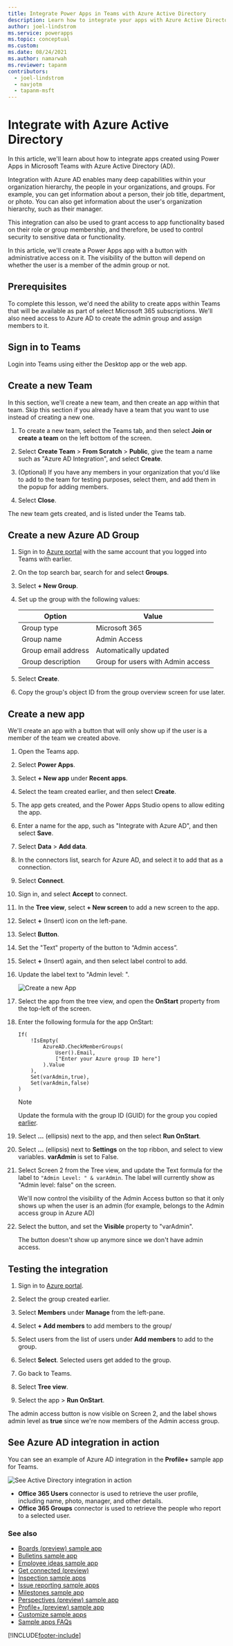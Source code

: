 ```yaml
---
title: Integrate Power Apps in Teams with Azure Active Directory
description: Learn how to integrate your apps with Azure Active Directory to use data about the people in your organization in your app.
author: joel-lindstrom
ms.service: powerapps
ms.topic: conceptual
ms.custom: 
ms.date: 08/24/2021
ms.author: namarwah
ms.reviewer: tapanm
contributors:
  - joel-lindstrom
  - navjotm
  - tapanm-msft
---
```


# Integrate with Azure Active Directory

In this article, we'll learn about how to integrate apps created using Power Apps in Microsoft Teams with Azure Active Directory (AD).

Integration with Azure AD enables many deep capabilities within your organization hierarchy, the people in your organizations, and groups. For example, you can get information about a person, their job title, department, or photo. You can also get information about the user's organization hierarchy, such as their manager.

This integration can also be used to grant access to app functionality based on their role or group membership, and therefore, be used to control security to sensitive data or functionality.

In this article, we'll create a Power Apps app with a button with administrative access on it. The visibility of the button will depend on whether the user is a member of the admin group or not.

## Prerequisites

To complete this lesson, we'd need the ability to create apps within Teams that will be available as part of select Microsoft 365 subscriptions. We'll also need access to Azure AD to create the admin group and assign members to it.

## Sign in to Teams

Login into Teams using either the Desktop app or the web app.

## Create a new Team

In this section, we'll create a new team, and then create an app within that team. Skip this section if you already have a team that you want to use instead of creating a new one.

1. To create a new team, select the Teams tab, and then select **Join or create a team** on the left bottom of the screen.

1. Select **Create Team** > **From Scratch** > **Public**, give the team a name such as "Azure AD Integration", and select **Create**.

1. (Optional) If you have any members in your organization that you'd like to add to the team for testing purposes, select them, and add them in the popup for adding members.

1. Select **Close**.

The new team gets created, and is listed under the Teams tab.

## Create a new Azure AD Group

1. Sign in to [Azure portal](https://portal.azure.com) with the same account that you logged into Teams with earlier.

1. On the top search bar, search for and select **Groups**.

1. Select **+ New Group**.

1. Set up the group with the following values:

    | Option | Value |
    | - | - |
    | Group type | Microsoft 365 |
    | Group name | Admin Access |
    | Group email address | Automatically updated |
    | Group description | Group for users with Admin access |

1. Select **Create**.

1. Copy the group's object ID from the group overview screen for use later.

## Create a new app

We'll create an app with a button that will only show up if the user is a member of the team we created above.

1. Open the Teams app.

1. Select **Power Apps**.

1. Select **+ New app** under **Recent apps**.

1. Select the team created earlier, and then select **Create**.

1. The app gets created, and the Power Apps Studio opens to allow editing the app.

1. Enter a name for the app, such as "Integrate with Azure AD", and then select **Save**.

1. Select **Data** > **Add data**.

1. In the connectors list, search for Azure AD, and select it to add that as a connection.

1. Select **Connect**.

1. Sign in, and select **Accept** to connect.

1. In the **Tree view**, select **+ New screen** to add a new screen to the app.

1. Select **+** (Insert) icon on the left-pane.

1. Select **Button**.

1. Set the "Text" property of the button to “Admin access”.

1. Select **+** (Insert) again, and then select label control to add.

1. Update the label text to "Admin level: ".

    ![Create a new App](media/integrate-with-azure-active-directory/create-a-new-app-1.png "Create a new app")

1. Select the app from the tree view, and open the **OnStart** property from the top-left of the screen.

1. Enter the following formula for the app OnStart:

    ```powerapps-dot
    If(
        !IsEmpty(
            AzureAD.CheckMemberGroups(
                User().Email,
                ["Enter your Azure group ID here"]
            ).Value
        ),
        Set(varAdmin,true),
        Set(varAdmin,false)
    )
    ```

    > [!NOTE]
    > Update the formula with the group ID (GUID) for the group you copied [earlier](#create-a-new-azure-ad-group).

1. Select **...** (ellipsis) next to the app, and then select **Run OnStart**.

1. Select **...** (ellipsis) next to **Settings** on the top ribbon, and select to view variables. **varAdmin** is set to False.

1. Select Screen 2 from the Tree view, and update the Text formula for the label to `"Admin Level: " & varAdmin`. The label will currently show as "Admin level: false" on the screen.

    We'll now control the visibility of the Admin Access button so that it only shows up when the user is an admin (for example, belongs to the Admin access group in Azure AD)

1. Select the button, and set the **Visible** property to "varAdmin".

    The button doesn't show up anymore since we don't have admin access.

## Testing the integration

1. Sign in to [Azure portal](https://portal.azure.com).

1. Select the group created earlier.

1. Select **Members** under **Manage** from the left-pane.

1. Select **+ Add members** to add members to the group/

1. Select users from the list of users under **Add members** to add to the group.

1. Select **Select**. Selected users get added to the group.

1. Go back to Teams.

1. Select **Tree view**.

1. Select the app > **Run OnStart**.

The admin access button is now visible on Screen 2, and the label shows admin level as **true** since we're now members of the Admin access group.

## See Azure AD integration in action

You can see an example of Azure AD integration in the **Profile+** sample app for Teams.

![See Active Directory integration in action](media/integrate-with-azure-active-directory/see-active-directory-integration-in-action-1.png "See Active Directory integration in action")

- **Office 365 Users** connector is used to retrieve the user profile, including name, photo, manager, and other details.
- **Office 365 Groups** connector is used to retrieve the people who report to a selected user.

### See also

- [Boards (preview) sample app](boards.md)
- [Bulletins sample app](bulletins.md)
- [Employee ideas sample app](employee-ideas.md)
- [Get connected (preview)](get-connected.md)  
- [Inspection sample apps](inspection.md)  
- [Issue reporting sample apps](issue-reporting.md)
- [Milestones sample app](milestones.md)
- [Perspectives (preview) sample app](perspectives.md)
- [Profile+ (preview) sample app](profile-app.md)
- [Customize sample apps](customize-sample-apps.md)
- [Sample apps FAQs](sample-apps-faqs.md)

[!INCLUDE[footer-include](../includes/footer-banner.md)]
